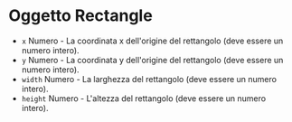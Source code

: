# Oggetto Rectangle

* `x` Numero - La coordinata x dell'origine del rettangolo (deve essere un numero intero).
* `y` Numero - La coordinata y dell'origine del rettangolo (deve essere un numero intero).
* `width` Numero - La larghezza del rettangolo (deve essere un numero intero).
* `height` Numero - L'altezza del rettangolo (deve essere un numero intero).
